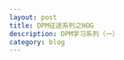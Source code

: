 ```yaml
---
layout: post
title: DPM征途系列之HOG
description: DPM学习系列（一）
category: blog
---
```







[LinChaohui]:    http://www.linchaohui.com  "LinChaohui"
